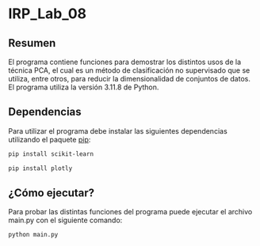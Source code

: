# IRP_Lab_08

## Resumen

El programa contiene funciones para demostrar los distintos usos de la técnica PCA, el cual es un método de clasificación
no supervisado que se utiliza, entre otros, para reducir la dimensionalidad de conjuntos de datos. El programa
utiliza la versión 3.11.8 de Python.

## Dependencias

Para utilizar el programa debe instalar las siguientes dependencias utilizando el paquete [pip](https://pip.pypa.io/en/stable/):

```bash
pip install scikit-learn
```

```bash
pip install plotly
```

## ¿Cómo ejecutar?

Para probar las distintas funciones del programa puede ejecutar el archivo main.py con el siguiente comando:

```bash
python main.py
```
